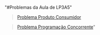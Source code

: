 "#Problemas da Aula de LP3A5" 
> [Problema Produto Consumidor](https://github.com/rafaelswt/lp3a5/blob/main/src/produtorconsumidor/Main.java)

> [Problema Programação Concorrente](https://github.com/rafaelswt/lp3a5/tree/main/src/forkjoinquicksort)"

